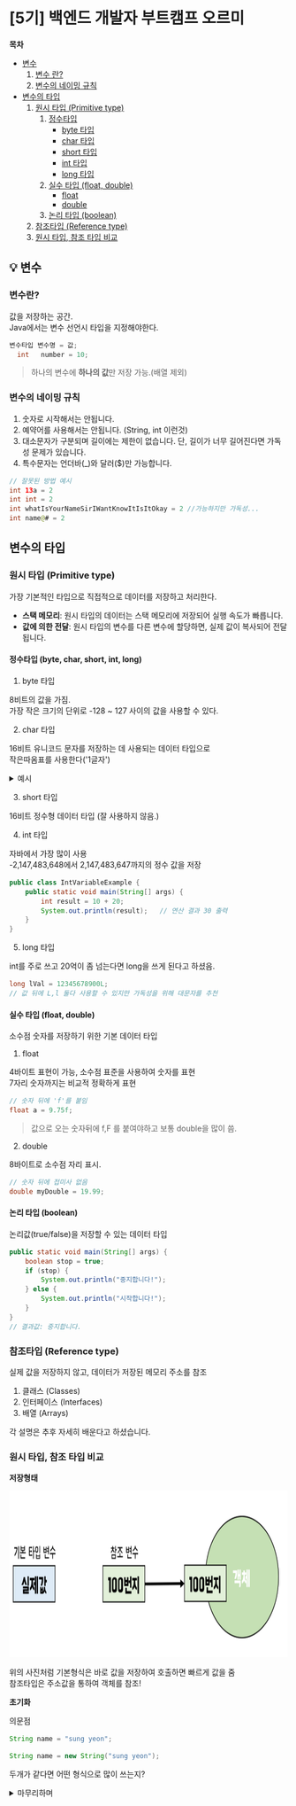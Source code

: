 # [5기] 백엔드 개발자 부트캠프 오르미

  **목차**
- [변수](#variable)
  1. [변수 란?](#whatIsVariable)
  2. [변수의 네이밍 규칙](#nameOfVariable)
- [변수의 타입](#typeOfVariable)
  1. [원시 타입 (Primitive type)](#primitiveType)
     1. [정수타입](#typeOfVariable)
        - [byte 타입](#byteType)
        - [char 타입](#charType)
        - [short 타입](#shortType)
        - [int 타입](#intType)
        - [long 타입](#longType)
     2. [실수 타입 (float, double)](#fAndD)
        - [float](#float)
        - [double](#double)
     3. [논리 타입 (boolean)](#boolean)
  2. [참조타입 (Reference type)](#ReferenceType)
  3. [원시 타입, 참조 타입 비교](#VS)


## 💡 변수
<a id="variable"></a>

### 변수란?
<a id="whatIsVariable"></a>

값을 저장하는 공간.   
Java에서는 변수 선언시 타입을 지정해야한다.

```java
변수타입 변수명 = 값;
  int   number = 10;
```
> 하나의 변수에 **하나의 값**만 저장 가능.(배열 제외)

### 변수의 네이밍 규칙
<a id="nameOfVariable"></a>

1. 숫자로 시작해서는 안됩니다.
2. 예약어를 사용해서는 안됩니다. (String, int 이런것)
3. 대소문자가 구분되며 길이에는 제한이 없습니다. 단, 길이가 너무 길어진다면 가독성 문제가 있습니다.
4. 특수문자는 언더바(_)와 달러($)만 가능합니다.

```java
// 잘못된 방법 예시
int 13a = 2
int int = 2
int whatIsYourNameSirIWantKnowItIsItOkay = 2 //가능하지만 가독성...
int name@# = 2
```

## 변수의 타입
<a id="typeOfVariable"></a>

### 원시 타입 (Primitive type)
<a id="primitiveType"></a>

가장 기본적인 타입으로 직접적으로 데이터를 저장하고 처리한다.

- **스택 메모리**: 원시 타입의 데이터는 스택 메모리에 저장되어 실행 속도가 빠릅니다.
- **값에 의한 전달**: 원시 타입의 변수를 다른 변수에 할당하면, 실제 값이 복사되어 전달됩니다.

#### 정수타입 (byte, char, short, int, long)
<a id="typeOfVariable"></a>

1. byte 타입
<a id="byteType"></a>

8비트의 값을 가짐.   
가장 작은 크기의 단위로 -128 ~ 127 사이의 값을 사용할 수 있다.

2. char 타입
<a id="charType"></a>

16비트 유니코드 문자를 저장하는 데 사용되는 데이터 타입으로   
작은따옴표를 사용한다('1글자')

<details>
<summary> 예시 </summary>

```java
public class CharVariableExample {
	public static void main(String[] args) {
		char c1 = 'A';            // 문자를 직접 저장
		char c2 = 65;            // 10진수로 저장
		char c3 = '\u0041';        // 16진수로 저장

		char c4 = '가';            // 문자를 직접 저장
		char c5 = 44032;        // 10진수로 저장
		char c6 = '\uac00';        // 16진수로 저장

		int unicode = c1;        // 유니코드 얻기

		System.out.println(c1);
		System.out.println(c2);
		System.out.println(c3);
		System.out.println(c4);
		System.out.println(c5);
		System.out.println(c6);
		System.out.println(unicode);
	}
}
```

결과값

<img src="img/day19/char.png" width="300" height="200" alt="">


</details>

3. short 타입
<a id="shortType"></a>

16비트 정수형 데이터 타입 (잘 사용하지 않음.)

4. int 타입
<a id="intType"></a>

자바에서 가장 많이 사용   
-2,147,483,648에서 2,147,483,647까지의 정수 값을 저장

```java
public class IntVariableExample {
	public static void main(String[] args) {
		int result = 10 + 20;
		System.out.println(result);   // 연산 결과 30 출력 
	}
}
```

5. long 타입
<a id="longType"></a>

int를 주로 쓰고 20억이 좀 넘는다면 long을 쓰게 된다고 하셨음.   

```java
long lVal = 12345678900L;
// 값 뒤에 L,l 둘다 사용할 수 있지만 가독성을 위해 대문자를 추천
```

#### 실수 타입 (float, double)
<a id="fAndD"></a>

소수점 숫자를 저장하기 위한 기본 데이터 타입

1. float
<a id="float"></a>

4바이트 표현이 가능, 소수점 표준을 사용하여 숫자를 표현   
7자리 숫자까지는 비교적 정확하게 표현

```java
// 숫자 뒤에 'f'를 붙임
float a = 9.75f;
```

> 값으로 오는 숫자뒤에 f,F 를 붙여야하고 보통 double을 많이 씀.
>

2. double
<a id="double"></a>

8바이트로 소수점 자리 표시.

```java
// 숫자 뒤에 접미사 없음
double myDouble = 19.99;
```

#### 논리 타입 (boolean)
<a id="boolean"></a>

논리값(true/false)을 저장할 수 있는 데이터 타입

```java
public static void main(String[] args) {
    boolean stop = true;
    if (stop) {
        System.out.println("중지합니다!");
    } else {
        System.out.println("시작합니다!");
    }
}
// 결과값: 중지합니다.
```

### 참조타입 (Reference type)
<a id="ReferenceType"></a>

실제 값을 저장하지 않고, 데이터가 저장된 메모리 주소를 참조

1. 클래스 (Classes)
2. 인터페이스 (Interfaces)
3. 배열 (Arrays)

각 설명은 추후 자세히 배운다고 하셨습니다.

### 원시 타입, 참조 타입 비교
<a id="VS"></a>

**저장형태**

<img src="img/day19/save.png" width="600" height="300" alt="">

위의 사진처럼 기본형식은 바로 값을 저장하여 호출하면 빠르게 값을 줌   
참조타입은 주소값을 통하여 객체를 참조!

**초기화**

의문점

```java
String name = "sung yeon";
```

```java
String name = new String("sung yeon");
```
두개가 같다면 어떤 형식으로 많이 쓰는지?


<details>
<summary> 마무리하며 </summary>
자바를 처음 접하고 입문하는 이 시점...
실제로 두통이 생길정도로 이해하는 개념이 조금 힘들었다.
이해는 다 했지만 확실히 새로운 학문을 접한 기분.

지금 코딩테스트 스터디도 들어갔고 CS스터디도 하고 있는데
Java 온라인 수업까지 해볼 수 있으면 해봐야겠다.....

아직 좀 부족함을 많이 느낀다.
</details>

